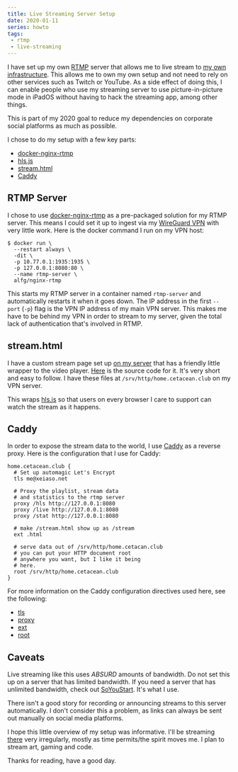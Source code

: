 ```yaml
---
title: Live Streaming Server Setup
date: 2020-01-11
series: howto
tags:
 - rtmp
 - live-streaming
---
```


I have set up my own [RTMP][rtmp] server that allows me to live stream to [my own
infrastructure][streampage]. This allows me to own my own setup and not need to
rely on other services such as Twitch or YouTube. As a side effect of doing
this, I can enable people who use my streaming server to use picture-in-picture
mode in iPadOS without having to hack the streaming app, among other things.

This is part of my 2020 goal to reduce my dependencies on corporate social
platforms as much as possible.

[rtmp]: https://en.wikipedia.org/wiki/Real-Time_Messaging_Protocol
[streampage]: https://home.cetacean.club/stream

I chose to do my setup with a few key parts:

- [docker-nginx-rtmp][docker-rtmp]
- [hls.js][hlsjs]
- [stream.html][streamhtml]
- [Caddy][caddy]

[docker-rtmp]: https://github.com/alfg/docker-nginx-rtmp
[hlsjs]: https://hls-js.netlify.com/demo/
[streamhtml]: https://gist.github.com/Xe/fadf1100a8152a3f328fc07522cf8176
[caddy]: https://caddyserver.com

## RTMP Server

I chose to use [docker-nginx-rtmp][docker-rtmp] as a pre-packaged solution for
my RTMP server. This means I could set it up to ingest via my [WireGuard
VPN][sts-wireguard] with very little work. Here is the docker command I run on
my VPN host:

[sts-wireguard]: https://xeiaso.net/blog/series/site-to-site-wireguard

```console
$ docker run \
  --restart always \
  -dit \
  -p 10.77.0.1:1935:1935 \
  -p 127.0.0.1:8080:80 \
  --name rtmp-server \
  alfg/nginx-rtmp
```

This starts my RTMP server in a container named `rtmp-server` and automatically
restarts it when it goes down. The IP address in the first `--port` (`-p`) flag
is the VPN IP address of my main VPN server. This makes me have to be behind my
VPN in order to stream to my server, given the total lack of authentication
that's involved in RTMP.

## stream.html

I have a custom stream page set up [on my server][streampage] that has a
friendly little wrapper to the video player. [Here][streamhtml] is the source
code for it. It's very short and easy to follow. I have these files at
`/srv/http/home.cetacean.club` on my VPN server.

This wraps [hls.js][hlsjs] so that users on every browser I care to support can
watch the stream as it happens. 

## Caddy

In order to expose the stream data to the world, I use [Caddy][caddy] as a
reverse proxy. Here is the configuration that I use for Caddy:

```
home.cetacean.club {
  # Set up automagic Let's Encrypt
  tls me@xeiaso.net

  # Proxy the playlist, stream data 
  # and statistics to the rtmp server
  proxy /hls http://127.0.0.1:8080
  proxy /live http://127.0.0.1:8080
  proxy /stat http://127.0.0.1:8080

  # make /stream.html show up as /stream
  ext .html
  
  # serve data out of /srv/http/home.cetacan.club
  # you can put your HTTP document root
  # anywhere you want, but I like it being
  # here.
  root /srv/http/home.cetacean.club
}
```

For more information on the Caddy configuration directives used here, see the
following:

- [tls](https://caddyserver.com/v1/docs/tls)
- [proxy](https://caddyserver.com/v1/docs/proxy)
- [ext](https://caddyserver.com/v1/docs/ext)
- [root](https://caddyserver.com/v1/docs/root)

## Caveats

Live streaming like this uses _ABSURD_ amounts of bandwidth. Do not set this up
on a server that has limited bandwidth. If you need a server that has unlimited
bandwidth, check out [SoYouStart][sys]. It's what I use.

[sys]: https://www.soyoustart.com/ca/en/

There isn't a good story for recording or announcing streams to this server
automatically. I don't consider this a problem, as links can always be sent out
manually on social media platforms.

I hope this little overview of my setup was informative. I'll be
streaming [there][streampage] very irregularly, mostly as time permits/the
spirit moves me. I plan to stream art, gaming and code.

Thanks for reading, have a good day.
